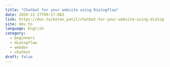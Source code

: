 ```yaml
---
title: "Chatbot for your website using Dialogflow"
date: 2020-12-27T09:17:08Z
link: https://dev.to/ketan_patil/chatbot-for-your-website-using-dialogflow-fc7?utm_medium=RSS&utm_source=news.12bit.vn
site: dev.to
language: English
category:
  - beginners
  - dialogflow
  - webdev
  - chatbot
draft: false
---
```

